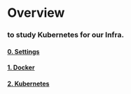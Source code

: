 # Overview

### to study Kubernetes for our Infra.

#### [0. Settings](https://github.com/es5es5/TIL/blob/main/kubernetes/2021-05-03/0.%20Settings.md)

#### [1. Docker](https://github.com/es5es5/TIL/blob/main/kubernetes/2021-05-03/1.%20Docker.md)

#### [2. Kubernetes](https://github.com/es5es5/TIL/blob/main/kubernetes/2021-05-03/2.%20Kubernetes.md)
